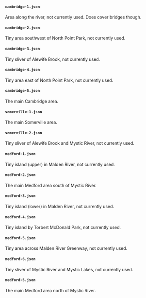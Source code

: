 #### `cambridge-1.json`

Area along the river, not currently used. Does cover bridges though.

#### `cambridge-2.json`

Tiny area southwest of North Point Park, not currently used.

#### `cambridge-3.json`

Tiny sliver of Alewife Brook, not currently used.

#### `cambridge-4.json`

Tiny area east of North Point Park, not currently used.

#### `cambridge-5.json`

The main Cambridge area.

#### `somerville-1.json`

The main Somerville area.

#### `somerville-2.json`

Tiny sliver of Alewife Brook and Mystic River, not currently used.

#### `medford-1.json`

Tiny island (upper) in Malden River, not currently used.

#### `medford-2.json`

The main Medford area south of Mystic River.

#### `medford-3.json`

Tiny island (lower) in Malden River, not currently used.

#### `medford-4.json`

Tiny island by Torbert McDonald Park, not currently used.

#### `medford-5.json`

Tiny area across Malden River Greenway, not currently used.

#### `medford-6.json`

Tiny sliver of Mystic River and Mystic Lakes, not currently used.

#### `medford-5.json`

The main Medford area north of Mystic River.

